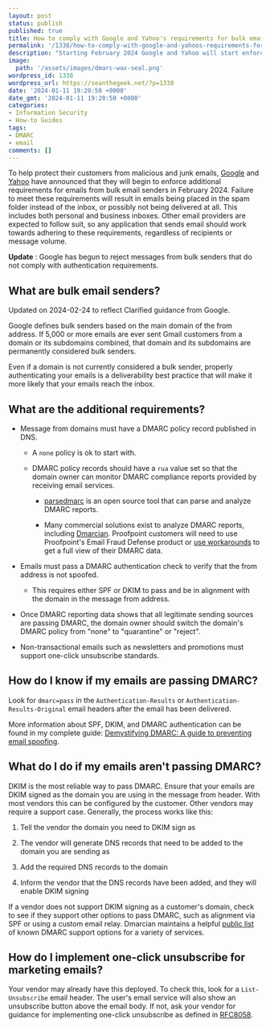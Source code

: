 ```yaml
---
layout: post
status: publish
published: true
title: How to comply with Google and Yahoo's requirements for bulk email senders
permalink: '/1338/how-to-comply-with-google-and-yahoos-requirements-for-bulk-email-senders/'
description: "Starting February 2024 Google and Yahoo will start enforcing additional requirements for emails to reach the inbox. Here's how to comply."
image:
  path: '/assets/images/dmarc-wax-seal.png'
wordpress_id: 1338
wordpress_url: https://seanthegeek.net/?p=1338
date: '2024-01-11 19:20:50 +0000'
date_gmt: '2024-01-11 19:20:50 +0000'
categories:
- Information Security
- How-to Guides
tags:
- DMARC
- email
comments: []
---
```

To help protect their customers from malicious and junk emails,
[Google](https://support.google.com/mail/answer/81126) and
[Yahoo](https://senders.yahooinc.com/best-practices/) have announced that they
will begin to enforce additional requirements for emails from bulk email
senders in February 2024. Failure to meet these requirements will result in
emails being placed in the spam folder instead of the inbox, or possibly not
being delivered at all. This includes both personal and business inboxes.
Other email providers are expected to follow suit, so any application that
sends email should work towards adhering to these requirements, regardless of
recipients or message volume.

**Update** : Google has begun to reject messages from bulk senders that do not
comply with authentication requirements.

## What are bulk email senders?

Updated on 2024-02-24 to reflect Clarified guidance from Google.

Google defines bulk senders based on the main domain of the from address. If
5,000 or more emails are ever sent Gmail customers from a domain or its
subdomains combined, that domain and its subdomains are permanently considered
bulk senders.

Even if a domain is not currently considered a bulk sender, properly
authenticating your emails is a deliverability best practice that will make it
more likely that your emails reach the inbox.

## What are the additional requirements?

* Message from domains must have a DMARC policy record published in DNS.

  * A `none` policy is ok to start with.

  * DMARC policy records should have a `rua` value set so that the domain owner can monitor DMARC compliance reports provided by receiving email services.

    * [parsedmarc](https://domainaware.github.io/parsedmarc/) is an open source tool that can parse and analyze DMARC reports.

    * Many commercial solutions exist to analyze DMARC reports, including [Dmarcian](https://dmarcian.com/). Proofpoint customers will need to use Proofpoint's Email Fraud Defense product or [use workarounds](https://seanthegeek.net/806/proofpoint-is-requiring-their-customers-to-pay-for-email-fraud-defense-to-get-aggregate-dmarc-data-from-their-own-gateways/) to get a full view of their DMARC data.

* Emails must pass a DMARC authentication check to verify that the from address is not spoofed.

  * This requires either SPF or DKIM to pass and be in alignment with the domain in the message from address.

* Once DMARC reporting data shows that all legitimate sending sources are passing DMARC, the domain owner should switch the domain's DMARC policy from "none" to "quarantine" or "reject".

* Non-transactional emails such as newsletters and promotions must support one-click unsubscribe standards.

## How do I know if my emails are passing DMARC?

Look for `dmarc=pass` in the `Authentication-Results` or
`Authentication-Results-Original` email headers after the email has been
delivered.

More information about SPF, DKIM, and DMARC authentication can be found in my
complete guide: [Demystifying DMARC: A guide to preventing email
spoofing](https://seanthegeek.net/459/demystifying-dmarc/).

## What do I do if my emails aren't passing DMARC?

DKIM is the most reliable way to pass DMARC. Ensure that your emails are DKIM
signed as the domain you are using in the message from header. With most
vendors this can be configured by the customer. Other vendors may require a
support case. Generally, the process works like this:

  1. Tell the vendor the domain you need to DKIM sign as

  2. The vendor will generate DNS records that need to be added to the domain you are sending as

  3. Add the required DNS records to the domain

  4. Inform the vendor that the DNS records have been added, and they will enable DKIM signing

If a vendor does not support DKIM signing as a customer's domain, check to see
if they support other options to pass DMARC, such as alignment via SPF or
using a custom email relay. Dmarcian maintains a helpful [public
list](https://dmarc.io/) of known DMARC support options for a variety of
services.

## How do I implement one-click unsubscribe for marketing emails?

Your vendor may already have this deployed. To check this, look for a `List-
Unsubscribe` email header. The user's email service will also show an
unsubscribe button above the email body. If not, ask your vendor for guidance
for implementing one-click unsubscribe as defined in
[RFC8058](https://datatracker.ietf.org/doc/html/rfc8058).
